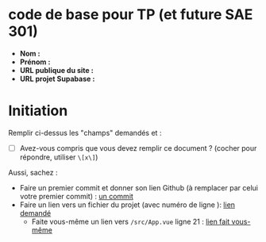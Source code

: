 # code de base pour TP (et future SAE 301)

- **Nom :**
- **Prénom :**
- **URL publique du site :**
- **URL projet Supabase :**

# Initiation

Remplir ci-dessus les "champs" demandés et :

- [ ] Avez-vous compris que vous devez remplir ce document ? (cocher pour répondre, utiliser `\[x\]`)

Aussi, sachez :

- Faire un premier commit et donner son lien Github (à remplacer par celui votre premier commit) : [un commit](https://github.com/ppierre/vue3-pour-SAE-301/commit/df2ca6114d46dc5e496294057f3ef87fb0c97c27)
- Faire un lien vers un fichier du projet (avec numéro de ligne ): [lien demandé](/src/supabase.ts#L12)
  - Faite vous-même un lien vers `/src/App.vue` ligne 21 : [lien fait vous-même]()
